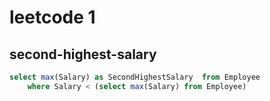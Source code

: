# leetcode 1
## second-highest-salary

``` sql
select max(Salary) as SecondHighestSalary  from Employee
    where Salary < (select max(Salary) from Employee)
```
